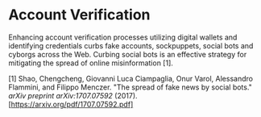 # Account Verification
Enhancing account verification processes utilizing digital wallets and identifying credentials curbs fake accounts, sockpuppets, social bots and cyborgs across the Web. Curbing social bots is an effective strategy for mitigating the spread of online misinformation [1].

[1] Shao, Chengcheng, Giovanni Luca Ciampaglia, Onur Varol, Alessandro Flammini, and Filippo Menczer. "The spread of fake news by social bots." _arXiv preprint arXiv:1707.07592_ (2017). [https://arxiv.org/pdf/1707.07592.pdf]
